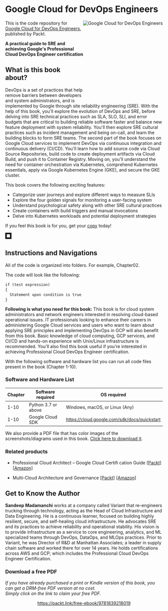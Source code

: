 # Google Cloud for DevOps Engineers

<a href="https://www.packtpub.com/product/google-cloud-for-devops-engineers/9781839218019?utm_source=github&utm_medium=repository&utm_campaign=9781839218019"><img src="https://static.packt-cdn.com/products/9781839218019/cover/smaller" alt="Google Cloud for DevOps Engineers" height="256px" align="right"></a>

This is the code repository for [Google Cloud for DevOps Engineers](https://www.packtpub.com/product/google-cloud-for-devops-engineers/9781839218019?utm_source=github&utm_medium=repository&utm_campaign=9781839218019), published by Packt.

**A practical guide to SRE and achieving Google's Professional Cloud DevOps Engineer certification**

## What is this book about?
DevOps is a set of practices that help remove barriers between developers and system administrators, and is implemented by Google through site reliability engineering (SRE). With the help of this book, you'll explore the evolution of DevOps and SRE, before delving into SRE technical practices such as SLA, SLO, SLI, and error budgets that are critical to building reliable software faster and balance new feature deployment with system reliability. You'll then explore SRE cultural practices such as incident management and being on-call, and learn the building blocks to form SRE teams. The second part of the book focuses on Google Cloud services to implement DevOps via continuous integration and continuous delivery (CI/CD). You'll learn how to add source code via Cloud Source Repositories, build code to create deployment artifacts via Cloud Build, and push it to Container Registry. Moving on, you'll understand the need for container orchestration via Kubernetes, comprehend Kubernetes essentials, apply via Google Kubernetes Engine (GKE), and secure the GKE cluster.

This book covers the following exciting features: 
* Categorize user journeys and explore different ways to measure SLIs
* Explore the four golden signals for monitoring a user-facing system
* Understand psychological safety along with other SRE cultural practices
* Create containers with build triggers and manual invocations
* Delve into Kubernetes workloads and potential deployment strategies

If you feel this book is for you, get your [copy](https://www.amazon.com/dp/1839218010) today!

<a href="https://www.packtpub.com/?utm_source=github&utm_medium=banner&utm_campaign=GitHubBanner"><img src="https://raw.githubusercontent.com/PacktPublishing/GitHub/master/GitHub.png" alt="https://www.packtpub.com/" border="5" /></a>

## Instructions and Navigations
All of the code is organized into folders. For example, Chapter02.

The code will look like the following:
```
if (test expression)
{
  Statement upon condition is true
}
```

**Following is what you need for this book:**
This book is for cloud system administrators and network engineers interested in resolving cloud-based operational issues. IT professionals looking to enhance their careers in administering Google Cloud services and users who want to learn about applying SRE principles and implementing DevOps in GCP will also benefit from this book. Basic knowledge of cloud computing, GCP services, and CI/CD and hands-on experience with Unix/Linux infrastructure is recommended. You'll also find this book useful if you're interested in achieving Professional Cloud DevOps Engineer certification.

With the following software and hardware list you can run all code files present in the book (Chapter 1-10).

### Software and Hardware List

| Chapter  | Software required                   | OS required                        |
| -------- | ------------------------------------| -----------------------------------|
| 1-10        | Python 3.7 or above              | Windows, macOS, or Linux (Any) |
| 1-10       | Google Cloud SDK                  | https://cloud.google.com/sdk/docs/quickstart |

We also provide a PDF file that has color images of the screenshots/diagrams used in this book. [Click here to download it](http://www.packtpub.com/sites/default/files/downloads/9781839218019_ColorImages.pdf).

### Related products 
* Professional Cloud Architect – Google Cloud Certifi cation Guide [[Packt]](https://www.packtpub.com/product/professional-cloud-architect-google-cloud-certification-guide/9781838555276?utm_source=github&utm_medium=repository&utm_campaign=9781838555276) [[Amazon]](https://www.amazon.com/dp/1838555277)

* Multi-Cloud Architecture and Governance [[Packt]](https://www.packtpub.com/product/multi-cloud-architecture-and-governance/9781800203198?utm_source=github&utm_medium=repository&utm_campaign=9781800203198) [[Amazon]](https://www.amazon.com/dp/1800203195)

## Get to Know the Author
**Sandeep Madamanchi** works at a company called Variant that re-engineers trucking through technology, acting as the Head of Cloud Infrastructure and Data Engineering. He is a continuous learner, focused on building highly resilient, secure, and self-healing cloud infrastructure. He advocates SRE and its practices to achieve reliability and operational stability. His vision is to provide infrastructure as a service to core engineering, analytics, and ML specialized teams through DevOps, DataOps, and MLOps practices.
Prior to Variant, he was Director of R&D at Manhattan Associates; a leader in supply chain software and worked there for over 14 years. He holds certifications across AWS and GCP; which includes the Professional Cloud DevOps Engineer Certification.

### Download a free PDF

 <i>If you have already purchased a print or Kindle version of this book, you can get a DRM-free PDF version at no cost.<br>Simply click on the link to claim your free PDF.</i>
<p align="center"> <a href="https://packt.link/free-ebook/9781839218019">https://packt.link/free-ebook/9781839218019 </a> </p>